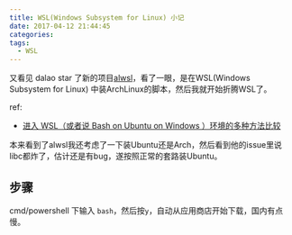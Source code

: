 ```yaml
---
title: WSL(Windows Subsystem for Linux) 小记
date: 2017-04-12 21:44:45
categories:
tags:
  - WSL
---
```

又看见 dalao star 了新的项目[alwsl](https://github.com/alwsl/alwsl)，看了一眼，是在WSL(Windows Subsystem for Linux) 中装ArchLinux的脚本，然后我就开始折腾WSL了。

<!--more-->

ref:

- [进入 WSL（或者说 Bash on Ubuntu on Windows ）环境的多种方法比较](http://www.jianshu.com/p/a8989c23f766)


本来看到了alwsl我还考虑了一下装Ubuntu还是Arch，然后看到他的issue里说libc都炸了，估计还是有bug，遂按照正常的套路装Ubuntu。

## 步骤
cmd/powershell 下输入 `bash`，然后按`y`，自动从应用商店开始下载，国内有点慢。

<div style="display: none;">
{% raw %}


{% blockquote [author[, source]] [link] [source_link_title] %}
content
{% endblockquote %}


{% codeblock [title] [lang:language] [url] [link text] %}
code snippet
{% endcodeblock %}

``` [language] [title] [url] [link text] 
code snippet 
```


{% img [class names] /path/to/image [width] [height] [title text [alt text]] %}

![[title]](slug)


{% endraw %}
</div>
